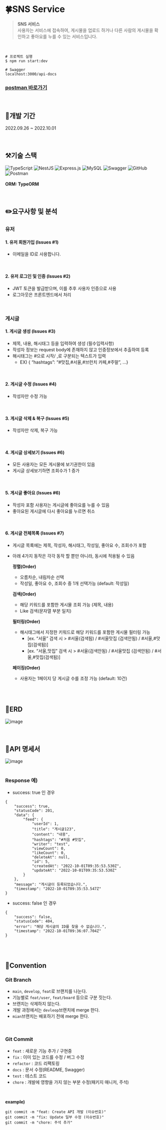 # 🍀SNS Service
> **SNS 서비스**  
> 사용자는 서비스에 접속하여, 게시물을 업로드 하거나 다른 사람의 게시물을 확인하고 좋아요를 누를 수 있는 서비스입니다.
</br>

```
# 프로젝트 실행
$ npm run start:dev

# Swagger
localhost:3000/api-docs
```    

### [postman 바로가기](https://documenter.getpostman.com/view/21326072/2s83tJFqLB)  
</br>

## 📆개발 기간
2022.09.26 ~ 2022.10.01  
</br></br>

## ⚒️기술 스택
![TypeScript](https://img.shields.io/badge/typescript-%23007ACC.svg?style=for-the-badge&logo=typescript&logoColor=white)
![NestJS](https://img.shields.io/badge/nestjs-%23E0234E.svg?style=for-the-badge&logo=nestjs&logoColor=white)
![Express.js](https://img.shields.io/badge/express.js-%23404d59.svg?style=for-the-badge&logo=express&logoColor=%2361DAFB)
![MySQL](https://img.shields.io/badge/mysql-%2300f.svg?style=for-the-badge&logo=mysql&logoColor=white)
![Swagger](https://img.shields.io/badge/-Swagger-%23Clojure?style=for-the-badge&logo=swagger&logoColor=white)
![GitHub](https://img.shields.io/badge/github-%23121011.svg?style=for-the-badge&logo=github&logoColor=white)
![Postman](https://img.shields.io/badge/Postman-FF6C37?style=for-the-badge&logo=postman&logoColor=white)  
</br>
**ORM: TypeORM**  
</br></br>

## ✏️요구사항 및 분석
### **유저**
#### 1. 유저 회원가입 (Issues #1)
   * 이메일을 ID로 사용합니다. 
   </br>
   
#### 2. 유저 로그인 및 인증 (Issues #2)
   * JWT 토큰을 발급받으며, 이를 추후 사용자 인증으로 사용  
   * 로그아웃은 프론트엔드에서 처리  
</br>

### **게시글**
#### 1. 게시글 생성 (Issues #3)
   * 제목, 내용, 해시태그 등을 입력하여 생성 (필수입력사항)
   * 작성자 정보는 request body에 존재하지 않고 인증정보에서 추출하여 등록 
   * 해시태그는 #으로 시작/ ,로 구분되는 텍스트가 입력  
     * EX) { “hashtags”: “#맛집,#서울,#브런치 카페,#주말”, …}  
   </br>
   
#### 2. 게시글 수정 (Issues #4)
   * 작성자만 수정 가능  
   </br>
   
#### 3. 게시글 삭제 & 복구 (Issues #5)
   * 작성자만 삭제, 복구 가능  
   </br>
   
#### 4. 게시글 상세보기 (Issues #6)
   * 모든 사용자는 모든 게시물에 보기권한이 있음  
   * 게시글 상세보기하면 조회수가 1 증가  
   </br>
   
#### 5. 게시글 좋아요 (Issues #6)
   * 작성자 포함 사용자는 게시글에 좋아요를 누를 수 있음
   * 좋아요된 게시글에 다시 좋아요를 누르면 취소  
   </br>
   
#### 6. 게시글 전체목록 (Issues #7)
   * 게시글 목록에는 제목, 작성자, 해시태그, 작성일, 좋아요 수, 조회수가 포함
   * 아래 4가지 동작은 각각 동작 할 뿐만 아니라, 동시에 적용될 수 있음  
   
     **정렬(Order)**  
     * 오름차순, 내림차순 선택  
     * 작성일, 좋아요 수, 조회수 중 1개 선택가능 (default: 작성일)  
     
     **검색(Order)**  
     * 해당 키워드를 포함한 게시물 조회 가능 (제목, 내용)  
     * Like 검색(문자열 부분 일치)  
     
     **필터링(Order)**  
     * 해시태그에서 지정한 키워드로 해당 키워드를 포함한 게시물 필터링 가능  
       * [ex. “서울” 검색 시 > #서울(검색됨) / #서울맛집 (검색안됨)  / #서울,#맛집(검색됨)]  
       * [ex. “서울,맛집” 검색 시 > #서울(검색안됨) / #서울맛집 (검색안됨)  / #서울,#맛집(검색됨)]  
       
     **페이징(Order)**  
     * 사용자는 1페이지 당 게시글 수를 조정 가능 (default: 10건)  
   </br>
</br>
   
## 🧩ERD
![image](https://user-images.githubusercontent.com/33679560/193604146-6103f6c2-cbcc-48ae-bd8b-30c68dc42e50.png)  
</br></br>

## 📝API 명세서
![image](https://user-images.githubusercontent.com/33679560/193606385-2151acd8-f3eb-4624-b0da-754bdb750b11.png)  
</br>


### Response 예)
* success: true 인 경우
```
{
    "success": true,
    "statusCode": 201,
    "data": {
        "feed": {
            "userId": 1,
            "title": "게시글123",
            "content": "내용",
            "hashtags": "#처음 #맛집",
            "writer": "test",
            "viewCount": 0,
            "likeCount": 0,
            "deleteAt": null,
            "id": 5,
            "createdAt": "2022-10-01T09:35:53.530Z",
            "updateAt": "2022-10-01T09:35:53.530Z"
        }
    },
    "message": "게시글이 등록되었습니다.",
    "timestamp": "2022-10-01T09:35:53.547Z"
}
```   
* success: false 인 경우
```
{
    "success": false,
    "statusCode": 404,
    "error": "해당 게시글의 ID를 찾을 수 없습니다.",
    "timestamp": "2022-10-01T09:36:07.704Z"
}
```   
</br></br>

## 📌Convention
### Git Branch
* ``main``, ``develop``, ``feat``로 브랜치를 나눈다.
* 기능별로 ``feat/user``, ``feat/board`` 등으로 구분 짓는다.
* 브랜치는 삭제하지 않는다.
* 개발 과정에서는 ``devleop``브랜치에 merge 한다.
* ``mian``브랜치는 배포하기 전에 merge 한다.  
</br>

### Git Commit
* ``feat`` : 새로운 기능 추가 / 구현중
* ``fix`` : 이미 있는 코드를 수정 / 버그 수정
* ``refactor`` : 코드 리팩토링
* ``docs`` : 문서 수정(README, Swagger)
* ``test`` : 테스트 코드
* ``chore`` : 개발에 영향을 가지 않는 부분 수정(패키지 매니저, 주석)  
</br>

**example)**
```
git commit -m "feat: Create API 개발 (이슈번호)"
git commit -m "fix: Update 일부 수정 (이슈번호)"
git commit -m "chore: 주석 추가"
```  
</br>

